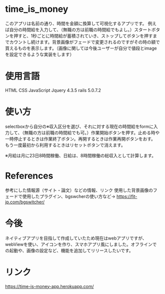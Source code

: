 # time_is_money
このアプリは名前の通り、時間を金額に換算して可視化するアプリです。
例えば自分の時間給を入力して、（無職の方は前職の時間給でもよし。）スタートボタンを押すと、1秒ごとに時間給が蓄積されていき、ストップしてボタンを押すまでカウントし続けます。背景画像がフェードで変更されるのですがその時の額で買えるものを表示します。（画像に関しては今後ユーザーが自分で値段とimageを設定できるような実装をします）


# 使用言語
HTML
CSS
JavaScript
Jquery 4.3.5
rails 5.0.7.2


# 使い方
selectboxから自分の※収入区分を選び、それに対する現在の時間給をformに入力して、（無職の方は前職の時間給でも可。）作業開始ボタンを押す。止める時や一時停止するときは作業終了ボタン。再開するときは作業再開ボタンをおす。
もう一度最初から利用するときはリセットボタンで消えます。

※月給は月に23日8時間稼働、日給は、8時間稼働の総収入として計算します。


# References
参考にした情報源（サイト・論文）などの情報、リンク
使用した背景画像のフェードで使用したプラグイン、bgswcherの使い方など→ https://fit-jp.com/bgswitcher/

# 今後
ネイティブアプリを目指して作成していたため現在はwebアプリですが、webViewを使い、アイコンを作り、スマホアプリ風にしました。オフラインでの起動や、画像の設定など、機能を追加してリリースしたいです。

# リンク
https://time-is-money-app.herokuapp.com/




